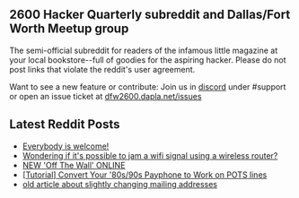 ## 2600 Hacker Quarterly subreddit and Dallas/Fort Worth Meetup group
The semi-official subreddit for readers of the infamous little magazine at your local bookstore--full of goodies for the aspiring hacker. Please do not post links that violate the reddit's user agreement.

Want to see a new feature or contribute: 
Join us in [discord](https://dfw2600.dapla.net/chat) under #support or open an issue ticket at [dfw2600.dapla.net/issues](https://dfw2600.dapla.net/issues)

## Latest Reddit Posts
<!-- BLOG-POST-LIST:START -->
- [Everybody is welcome!](https://www.reddit.com/r/2600/comments/vkkd5a/everybody_is_welcome/)
- [Wondering if it's possible to jam a wifi signal using a wireless router?](https://www.reddit.com/r/2600/comments/vjxqla/wondering_if_its_possible_to_jam_a_wifi_signal/)
- [NEW 'Off The Wall' ONLINE](https://2600.com/wall/21-06-2022)
- [[Tutorial] Convert Your '80s/90s Payphone to Work on POTS lines](https://www.reddit.com/r/2600/comments/vhpfmq/tutorial_convert_your_80s90s_payphone_to_work_on/)
- [old article about slightly changing mailing addresses](https://www.reddit.com/r/2600/comments/vhky6u/old_article_about_slightly_changing_mailing/)
<!-- BLOG-POST-LIST:END -->
